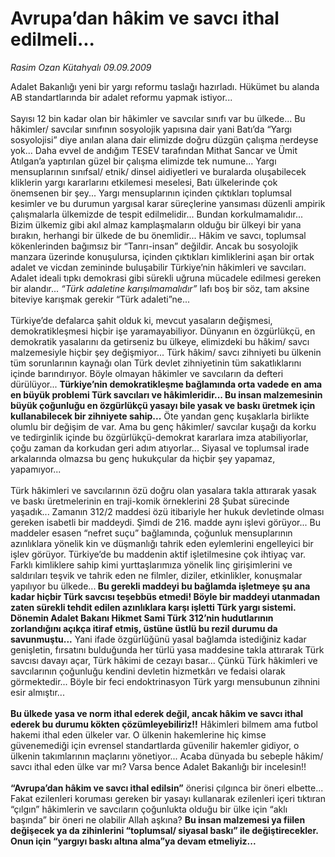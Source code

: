 # Avrupa’dan hâkim ve savcı ithal edilmeli...

*Rasim Ozan Kütahyalı 09.09.2009*

<div class="taraf_structure_2col_1zq">
<div class="margen_n">



 <p>Adalet Bakanlığı yeni bir yargı reformu taslağı hazırladı. Hükümet bu alanda AB standartlarında bir adalet reformu yapmak istiyor... <br/><br/>Sayısı 12 bin kadar olan bir hâkimler ve savcılar sınıfı var bu ülkede... Bu hâkimler/ savcılar sınıfının sosyolojik yapısına dair yani Batı’da “Yargı sosyolojisi” diye anılan alana dair elimizde doğru düzgün çalışma nerdeyse yok... Daha evvel de andığım TESEV tarafından Mithat Sancar ve Ümit Atılgan’a yaptırılan güzel bir çalışma elimizde tek numune... Yargı mensuplarının sınıfsal/ etnik/ dinsel aidiyetleri ve buralarda oluşabilecek kliklerin yargı kararlarını etkilemesi meselesi, Batı ülkelerinde çok önemsenen bir şey... Yargı mensuplarının içinden çıktıkları toplumsal kesimler ve bu durumun yargısal karar süreçlerine yansıması düzenli ampirik çalışmalarla ülkemizde de tespit edilmelidir... Bundan korkulmamalıdır... Bizim ülkemiz gibi akıl almaz kamplaşmaların olduğu bir ülkeyi bir yana bırakın, herhangi bir ülkede de bu önemlidir... Hâkim ve savcı, toplumsal kökenlerinden bağımsız bir “Tanrı-insan” değildir. Ancak bu sosyolojik manzara üzerinde konuşulursa, içinden çıktıkları kimliklerini aşan bir ortak adalet ve vicdan zemininde buluşabilir Türkiye’nin hâkimleri ve savcıları. Adalet ideali tıpkı demokrasi gibi sürekli uğruna mücadele edilmesi gereken bir alandır... <i>“Türk adaletine karışılmamalıdır”</i> lafı boş bir söz, tam aksine biteviye karışmak gerekir “Türk adaleti”ne... <br/><br/>Türkiye’de defalarca şahit olduk ki, mevcut yasaların değişmesi, demokratikleşmesi hiçbir işe yaramayabiliyor. Dünyanın en özgürlükçü, en demokratik yasalarını da getirseniz bu ülkeye, elimizdeki bu hâkim/ savcı malzemesiyle hiçbir şey değişmiyor... Türk hâkim/ savcı zihniyeti bu ülkenin tüm sorunlarının kaynağı olan Türk devlet zihniyetinin tüm sakatlıklarını içinde barındırıyor. Böyle olmayan hâkimler ve savcıların da defteri dürülüyor... <b>Türkiye’nin demokratikleşme bağlamında orta vadede en ama en büyük problemi Türk savcıları ve hâkimleridir... Bu insan malzemesinin büyük çoğunluğu en özgürlükçü yasayı bile yasak ve baskı üretmek için kullanabilecek bir zihniyete sahip...</b> Öte yandan genç kuşaklarla birlikte olumlu bir değişim de var. Ama bu genç hâkimler/ savcılar kuşağı da korku ve tedirginlik içinde bu özgürlükçü-demokrat kararlara imza atabiliyorlar, çoğu zaman da korkudan geri adım atıyorlar... Siyasal ve toplumsal irade arkalarında olmazsa bu genç hukukçular da hiçbir şey yapamaz, yapamıyor... <br/><br/>Türk hâkimleri ve savcılarının özü doğru olan yasalara takla attırarak yasak ve baskı üretmelerinin en traji-komik örneklerini 28 Şubat sürecinde yaşadık... Zamanın 312/2 maddesi özü itibariyle her hukuk devletinde olması gereken isabetli bir maddeydi. Şimdi de 216. madde aynı işlevi görüyor... Bu maddeler esasen “nefret suçu” bağlamında, çoğunluk mensuplarının azınlıklara yönelik kin ve düşmanlığı tahrik eden eylemlerini engelleyici bir işlev görüyor. Türkiye’de bu maddenin aktif işletilmesine çok ihtiyaç var. Farklı kimliklere sahip kimi yurttaşlarımıza yönelik linç girişimlerini ve saldırıları teşvik ve tahrik eden ne filmler, diziler, etkinlikler, konuşmalar yapılıyor bu ülkede...<b> Bu gerekli maddeyi bu bağlamda işletmeye şu ana kadar hiçbir Türk savcısı teşebbüs etmedi! Böyle bir maddeyi utanmadan zaten sürekli tehdit edilen azınlıklara karşı işletti Türk yargı sistemi. Dönemin Adalet Bakanı Hikmet Sami Türk 312’nin hudutlarının zorlandığını açıkça itiraf etmiş, üstüne üstlü bu rezil durumu da savunmuştu...</b> Yani ifade özgürlüğünü yasal bağlamda istediğiniz kadar genişletin, fırsatını bulduğunda her türlü yasa maddesine takla attırarak Türk savcısı davayı açar, Türk hâkimi de cezayı basar... Çünkü Türk hâkimleri ve savcılarının çoğunluğu kendini devletin hizmetkârı ve fedaisi olarak görmektedir... Böyle bir feci endoktrinasyon Türk yargı mensubunun zihnini esir almıştır...<b> <br/><br/>Bu ülkede yasa ve norm ithal ederek değil, ancak hâkim ve savcı ithal ederek bu durumu kökten çözümleyebiliriz!!</b> Hâkimleri bilmem ama futbol hakemi ithal eden ülkeler var. O ülkenin hakemlerine hiç kimse güvenemediği için evrensel standartlarda güvenilir hakemler gidiyor, o ülkenin takımlarının maçlarını yönetiyor... Acaba dünyada bu sebeple hâkim/ savcı ithal eden ülke var mı? Varsa bence Adalet Bakanlığı bir incelesin!!<b> <br/><br/>“Avrupa’dan hâkim ve savcı ithal edilsin”</b> önerisi çılgınca bir öneri elbette... Fakat ezilenleri koruması gereken bir yasayı kullanarak ezilenleri içeri tıktıran “çılgın” hâkimlerin ve savcıların çoğunlukta olduğu bir ülke için “aklı başında” bir öneri ne olabilir Allah aşkına? <b>Bu insan malzemesi ya fiilen değişecek ya da zihinlerini “toplumsal/ siyasal baskı” ile değiştirecekler. Onun için “yargıyı baskı altına alma”ya devam etmeliyiz...</b></p>
<br/>
<br/>
<br/>



<br/>


<div id="taraf_not">
</div>

</div>


</div>
